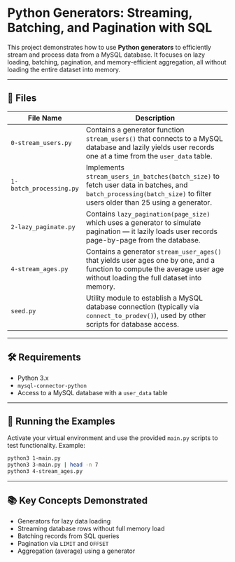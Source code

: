 # Python Generators: Streaming, Batching, and Pagination with SQL

This project demonstrates how to use **Python generators** to efficiently stream and process data from a MySQL database. It focuses on lazy loading, batching, pagination, and memory-efficient aggregation, all without loading the entire dataset into memory.

---

## 📁 Files

| File Name             | Description |
|----------------------|-------------|
| `0-stream_users.py`  | Contains a generator function `stream_users()` that connects to a MySQL database and lazily yields user records one at a time from the `user_data` table. |
| `1-batch_processing.py` | Implements `stream_users_in_batches(batch_size)` to fetch user data in batches, and `batch_processing(batch_size)` to filter users older than 25 using a generator. |
| `2-lazy_paginate.py` | Contains `lazy_pagination(page_size)` which uses a generator to simulate pagination — it lazily loads user records page-by-page from the database. |
| `4-stream_ages.py`   | Contains a generator `stream_user_ages()` that yields user ages one by one, and a function to compute the average user age without loading the full dataset into memory. |
| `seed.py`            | Utility module to establish a MySQL database connection (typically via `connect_to_prodev()`), used by other scripts for database access. |

---

## 🛠 Requirements

- Python 3.x
- `mysql-connector-python`
- Access to a MySQL database with a `user_data` table

---

## 🚀 Running the Examples

Activate your virtual environment and use the provided `main.py` scripts to test functionality. Example:

```bash
python3 1-main.py
python3 3-main.py | head -n 7
python3 4-stream_ages.py
```

---

## 📚 Key Concepts Demonstrated

- Generators for lazy data loading
- Streaming database rows without full memory load
- Batching records from SQL queries
- Pagination via `LIMIT` and `OFFSET`
- Aggregation (average) using a generator


